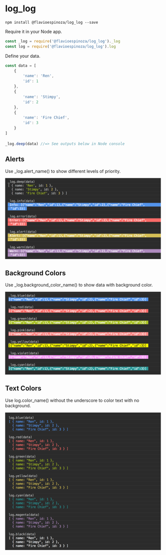 # log_log

```console
npm install @flavioespinoza/log_log --save
```

Require it in your Node app.

```javascript
const _log = require('@flavioespinoza/log_log')._log
const log = require('@flavioespinoza/log_log').log
```

Define your data.
```javascript
const data = [
	{
		'name': 'Ren',
		'id': 1
	},
	{
		'name': 'Stimpy',
		'id': 2
	},
	{
		'name': 'Fire Chief',
		'id': 3
	}
]

_log.deep(data) //=> See outputs below in Node console

```

## Alerts

Use _log.alert_name() to show different levels of priority.

![alerts](./img/alerts.png)


## Background Colors

Use _log.background_color_name() to show data with background color.

![colors](./img/colors.png)


## Text Colors

Use log.color_name() without the underscore to color text with no background.

![text](./img/text.png)

